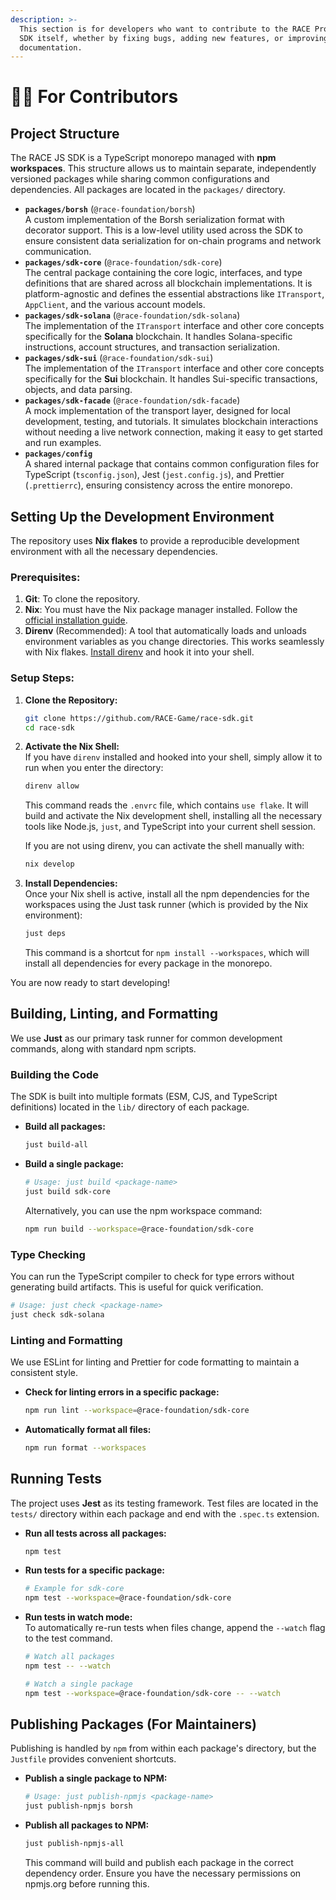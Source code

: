 ```yaml
---
description: >-
  This section is for developers who want to contribute to the RACE Protocol JS
  SDK itself, whether by fixing bugs, adding new features, or improving the
  documentation.
---
```


# 🧑‍💻 For Contributors

## **Project Structure**

The RACE JS SDK is a TypeScript monorepo managed with **npm workspaces**. This structure allows us to maintain separate, independently versioned packages while sharing common configurations and dependencies. All packages are located in the `packages/` directory.

* **`packages/borsh`** (`@race-foundation/borsh`)\
  A custom implementation of the Borsh serialization format with decorator support. This is a low-level utility used across the SDK to ensure consistent data serialization for on-chain programs and network communication.
* **`packages/sdk-core`** (`@race-foundation/sdk-core`)\
  The central package containing the core logic, interfaces, and type definitions that are shared across all blockchain implementations. It is platform-agnostic and defines the essential abstractions like `ITransport`, `AppClient`, and the various account models.
* **`packages/sdk-solana`** (`@race-foundation/sdk-solana`)\
  The implementation of the `ITransport` interface and other core concepts specifically for the **Solana** blockchain. It handles Solana-specific instructions, account structures, and transaction serialization.
* **`packages/sdk-sui`** (`@race-foundation/sdk-sui`)\
  The implementation of the `ITransport` interface and other core concepts specifically for the **Sui** blockchain. It handles Sui-specific transactions, objects, and data parsing.
* **`packages/sdk-facade`** (`@race-foundation/sdk-facade`)\
  A mock implementation of the transport layer, designed for local development, testing, and tutorials. It simulates blockchain interactions without needing a live network connection, making it easy to get started and run examples.
* **`packages/config`**\
  A shared internal package that contains common configuration files for TypeScript (`tsconfig.json`), Jest (`jest.config.js`), and Prettier (`.prettierrc`), ensuring consistency across the entire monorepo.

## **Setting Up the Development Environment**

The repository uses **Nix flakes** to provide a reproducible development environment with all the necessary dependencies.

### **Prerequisites:**

1. **Git**: To clone the repository.
2. **Nix**: You must have the Nix package manager installed. Follow the [official installation guide](https://nixos.org/download/).
3. **Direnv** (Recommended): A tool that automatically loads and unloads environment variables as you change directories. This works seamlessly with Nix flakes. [Install direnv](https://direnv.net/docs/installation.html) and hook it into your shell.

### **Setup Steps:**

1.  **Clone the Repository:**

    ```bash
    git clone https://github.com/RACE-Game/race-sdk.git
    cd race-sdk
    ```
2.  **Activate the Nix Shell:**\
    If you have `direnv` installed and hooked into your shell, simply allow it to run when you enter the directory:

    ```bash
    direnv allow
    ```

    This command reads the `.envrc` file, which contains `use flake`. It will build and activate the Nix development shell, installing all the necessary tools like Node.js, `just`, and TypeScript into your current shell session.

    If you are not using direnv, you can activate the shell manually with:

    ```bash
    nix develop
    ```
3.  **Install Dependencies:**\
    Once your Nix shell is active, install all the npm dependencies for the workspaces using the Just task runner (which is provided by the Nix environment):

    ```bash
    just deps
    ```

    This command is a shortcut for `npm install --workspaces`, which will install all dependencies for every package in the monorepo.

You are now ready to start developing!

## **Building, Linting, and Formatting**

We use **Just** as our primary task runner for common development commands, along with standard npm scripts.

### **Building the Code**

The SDK is built into multiple formats (ESM, CJS, and TypeScript definitions) located in the `lib/` directory of each package.

*   **Build all packages:**

    ```bash
    just build-all
    ```
*   **Build a single package:**

    ```bash
    # Usage: just build <package-name>
    just build sdk-core
    ```

    Alternatively, you can use the npm workspace command:

    ```bash
    npm run build --workspace=@race-foundation/sdk-core
    ```

### **Type Checking**

You can run the TypeScript compiler to check for type errors without generating build artifacts. This is useful for quick verification.

```bash
# Usage: just check <package-name>
just check sdk-solana
```

### **Linting and Formatting**

We use ESLint for linting and Prettier for code formatting to maintain a consistent style.

*   **Check for linting errors in a specific package:**

    ```bash
    npm run lint --workspace=@race-foundation/sdk-core
    ```
*   **Automatically format all files:**

    ```bash
    npm run format --workspaces
    ```

## **Running Tests**

The project uses **Jest** as its testing framework. Test files are located in the `tests/` directory within each package and end with the `.spec.ts` extension.

*   **Run all tests across all packages:**

    ```bash
    npm test
    ```
*   **Run tests for a specific package:**

    ```bash
    # Example for sdk-core
    npm test --workspace=@race-foundation/sdk-core
    ```
*   **Run tests in watch mode:**\
    To automatically re-run tests when files change, append the `--watch` flag to the test command.

    ```bash
    # Watch all packages
    npm test -- --watch

    # Watch a single package
    npm test --workspace=@race-foundation/sdk-core -- --watch
    ```

## **Publishing Packages (For Maintainers)**

Publishing is handled by `npm` from within each package's directory, but the `Justfile` provides convenient shortcuts.

*   **Publish a single package to NPM:**

    ```bash
    # Usage: just publish-npmjs <package-name>
    just publish-npmjs borsh
    ```
*   **Publish all packages to NPM:**

    ```bash
    just publish-npmjs-all
    ```

    This command will build and publish each package in the correct dependency order. Ensure you have the necessary permissions on npmjs.org before running this.
